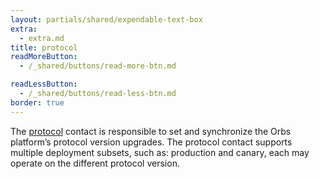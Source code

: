 ```yaml
---
layout: partials/shared/expendable-text-box
extra:
  - extra.md
title: protocol
readMoreButton:
  - /_shared/buttons/read-more-btn.md

readLessButton:
  - /_shared/buttons/read-less-btn.md
border: true
---
```


The [protocol](https://etherscan.io/0xeda03aDAbD68Da5B01326575712F01029d99703a) contact is responsible to set and synchronize the Orbs platform’s protocol version upgrades. The protocol contact supports multiple deployment subsets, such as: production and canary, each may operate on the different protocol version.

